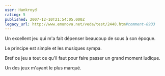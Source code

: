 ```yaml
---
user: Hankroyd
rating: 5
published: 2007-12-10T21:54:05.000Z
legacy_url: http://www.emunova.net/veda/test/2440.htm#comment-8933
---
```

Un excellent jeu qui m'a fait dépenser beaucoup de sous à son époque.

Le principe est simple et les musiques sympa.

Bref ce jeu a tout ce qu'il faut pour faire passer un grand moment ludique.

Un des jeux m'ayant le plus marqué.